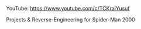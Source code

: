 YouTube: https://www.youtube.com/c/TCKralYusuf

Projects & Reverse-Engineering for Spider-Man 2000

